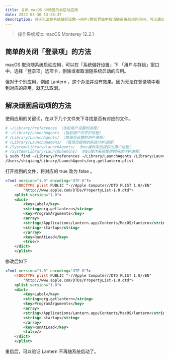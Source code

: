 ```yaml
---
title: 关闭 macOS 中顽固的自启动应用
date: 2022-03-30 13:26:37
description: 对于无法在系统偏好设置->用户/群组界面中取消随系统启动的应用，可以通过本文的办法取消随系统启动。
---
```


> 操作系统版本 macOS Monterey 12.2.1

## 简单的关闭「登录项」的方法

macOS 取消随系统启动应用，可以在「系统偏好设置」下 「用户与群组」窗口中，选择「登录项」选项卡，删除或者取消随系统启动的应用。

但对于个别应用，例如 Lantern ，这个办法并没有效果。因为无法在登录项中看到对应的应用，就无法取消。

## 解决顽固启动项的方法

使用应用的关键词，在以下几个文件夹下寻找是否有对应的文件。

```sh
# ~/Library/Preferences （当前用户设置的进程）
# ~/Library/LaunchAgents （当前用户的守护进程）
# /Library/LaunchAgents/ （管理员设置的用户进程）
# /Library/LaunchDaemons/ （管理员提供的系统守护进程）
# /System/Library/LaunchAgents/ （Mac操作系统提供的用户进程）
# /System/Library/LaunchDaemons/ （Mac操作系统提供的系统守护进程）
$ sudo find ~/Library/Preferences ~/Library/LaunchAgents /Library/LaunchAgents/ /Library/LaunchDaemons/ /System/Library/LaunchAgents/ /System/Library/LaunchDaemons/ -name "*lantern*"
/Users/shiqiang/Library/LaunchAgents/org.getlantern.plist
```

打开找到的文件，将对应的 true 改为 false 。

```xml
<?xml version="1.0" encoding="UTF-8"?>                                                                                                                                       
    <!DOCTYPE plist PUBLIC "-//Apple Computer//DTD PLIST 1.0//EN"
        "http://www.apple.com/DTDs/PropertyList-1.0.dtd">
    <plist version="1.0">
    <dict>
        <key>Label</key>
        <string>org.getlantern</string>
        <key>ProgramArguments</key>
        <array>
        <string>/Applications/Lantern.app/Contents/MacOS/lantern</string>
        <string>-startup</string>
        </array>
        <key>RunAtLoad</key>
        <true/>
    </dict>
    </plist>
```

修改后如下

```xml
<?xml version="1.0" encoding="UTF-8"?>                                                                                                                                       
    <!DOCTYPE plist PUBLIC "-//Apple Computer//DTD PLIST 1.0//EN"
        "http://www.apple.com/DTDs/PropertyList-1.0.dtd">
    <plist version="1.0">
    <dict>
        <key>Label</key>
        <string>org.getlantern</string>
        <key>ProgramArguments</key>
        <array>
        <string>/Applications/Lantern.app/Contents/MacOS/lantern</string>
        <string>-startup</string>
        </array>
        <key>RunAtLoad</key>
        <false/>
    </dict>
    </plist>
```

重启后，可以验证 Lantern 不再随系统启动了。
